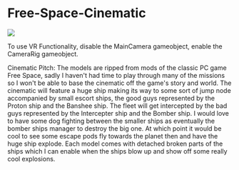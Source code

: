 # Free-Space-Cinematic

[![](http://img.youtube.com/vi/Joa9o1-cx0E/0.jpg)](http://www.youtube.com/watch?v=Joa9o1-cx0E "Cinematic")

To use VR Functionality, disable the MainCamera gameobject, enable the CameraRig gameobject.

Cinematic Pitch:
	The models are ripped from mods of the classic PC
	game Free Space, sadly I haven't had time to play
	through many of the missions so I won't be able to
	base the cinematic off the game's story and world.
	The cinematic will feature a huge ship making its way
	to some sort of jump node accompanied by small
	escort ships, the good guys represented by the Proton
	ship and the Banshee ship. The fleet will get intercepted
	by the bad guys represented by the Intercepter ship
	and the Bomber ship. I would love to have some dog
	fighting between the smaller ships as eventually the
	bomber ships manager to destroy the big one. At which
	point it would be cool to see some escape pods fly
	towards the planet then and have the huge ship explode.
	Each model comes with detached broken parts of the
	ships which I can enable when the ships blow up and
	show off some really cool explosions.
